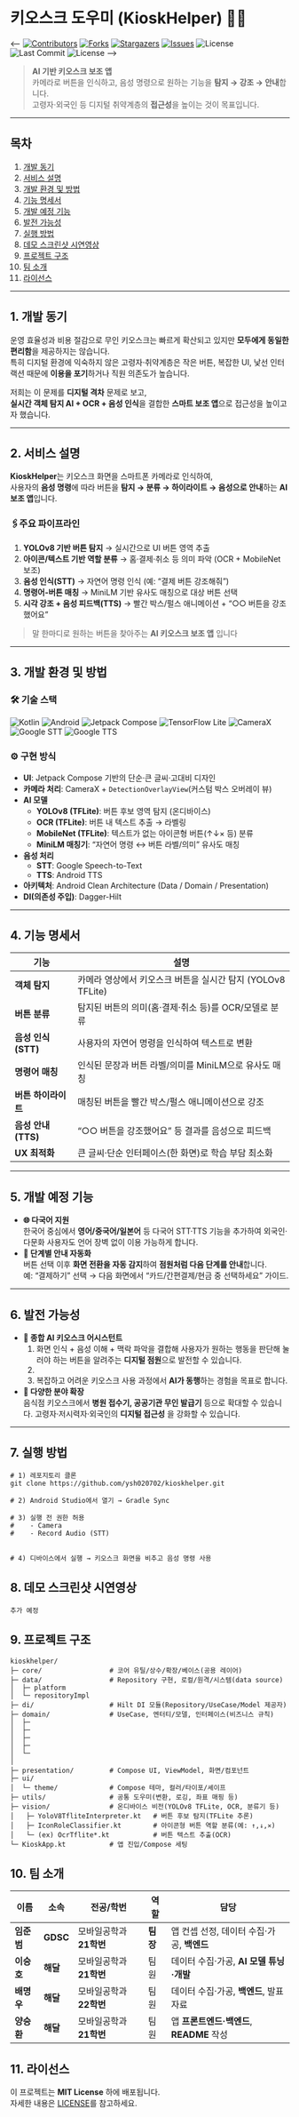 # 키오스크 도우미 (KioskHelper) 🎤📱
<--
[![Contributors](https://img.shields.io/github/contributors/ysh020702/kioskhelper.svg?style=for-the-badge)](https://github.com/ysh020702/kioskhelper/graphs/contributors)
[![Forks](https://img.shields.io/github/forks/ysh020702/kioskhelper.svg?style=for-the-badge)](https://github.com/ysh020702/kioskhelper/network/members)
[![Stargazers](https://img.shields.io/github/stars/ysh020702/kioskhelper.svg?style=for-the-badge)](https://github.com/ysh020702/kioskhelper/stargazers)
[![Issues](https://img.shields.io/github/issues/ysh020702/kioskhelper.svg?style=for-the-badge)](https://github.com/ysh020702/kioskhelper/issues)
![License](https://img.shields.io/github/license/ysh020702/kioskhelper?style=for-the-badge)
![Last Commit](https://img.shields.io/github/last-commit/ysh020702/kioskhelper?style=for-the-badge)
![License](https://img.shields.io/github/license/ysh020702/kioskhelper?style=for-the-badge)
-->

> **AI 기반 키오스크 보조 앱**  
> 카메라로 버튼을 인식하고, 음성 명령으로 원하는 기능을 **탐지 → 강조 → 안내**합니다.  
> 고령자·외국인 등 디지털 취약계층의 **접근성**을 높이는 것이 목표입니다.

---

## 목차
1. [개발 동기](#1-개발-동기)
2. [서비스 설명](#2-서비스-설명)
3. [개발 환경 및 방법](#3-개발-환경-및-방법)
4. [기능 명세서](#4-기능-명세서)
5. [개발 예정 기능](#5-개발-예정-기능)
6. [발전 가능성](#6-발전-가능성)
7. [실행 방법](#7-실행-방법)
8. [데모 스크린샷 시연영상](#8-데모-스크린샷-시연영상)
9. [프로젝트 구조](#9-프로젝트-구조)
10. [팀 소개](#10-팀-소개)
11. [라이선스](#11-라이선스)

---

## 1. 개발 동기
운영 효율성과 비용 절감으로 무인 키오스크는 빠르게 확산되고 있지만 **모두에게 동일한 편리함**을 제공하지는 않습니다.  
특히 디지털 환경에 익숙하지 않은 고령자·취약계층은 작은 버튼, 복잡한 UI, 낯선 인터랙션 때문에 **이용을 포기**하거나 직원 의존도가 높습니다.

저희는 이 문제를 **디지털 격차** 문제로 보고,  
**실시간 객체 탐지 AI + OCR + 음성 인식**을 결합한 **스마트 보조 앱**으로 접근성을 높이고자 했습니다.

---

## 2. 서비스 설명
**KioskHelper**는 키오스크 화면을 스마트폰 카메라로 인식하여,  
사용자의 **음성 명령**에 따라 버튼을 **탐지 → 분류 → 하이라이트 → 음성으로 안내**하는 **AI 보조 앱**입니다.

### 🖇️주요 파이프라인
1. **YOLOv8 기반 버튼 탐지** → 실시간으로 UI 버튼 영역 추출  
2. **아이콘/텍스트 기반 역할 분류** → 홈·결제·취소 등 의미 파악 (OCR + MobileNet 보조)  
3. **음성 인식(STT)** → 자연어 명령 인식 (예: “결제 버튼 강조해줘”)  
4. **명령어-버튼 매칭** → MiniLM 기반 유사도 매칭으로 대상 버튼 선택  
5. **시각 강조 + 음성 피드백(TTS)** → 빨간 박스/펄스 애니메이션 + “○○ 버튼을 강조했어요”

> 말 한마디로 원하는 버튼을 찾아주는 **AI 키오스크 보조 앱** 입니다

---

## 3. 개발 환경 및 방법
### 🛠 기술 스택
![Kotlin](https://img.shields.io/badge/Kotlin-7F52FF?style=for-the-badge&logo=kotlin&logoColor=white)
![Android](https://img.shields.io/badge/Android-3DDC84?style=for-the-badge&logo=android&logoColor=white)
![Jetpack Compose](https://img.shields.io/badge/Jetpack_Compose-4285F4?style=for-the-badge&logo=jetpackcompose&logoColor=white)
![TensorFlow Lite](https://img.shields.io/badge/TensorFlow_Lite-FF6F00?style=for-the-badge&logo=tensorflow&logoColor=white)
![CameraX](https://img.shields.io/badge/CameraX-4285F4?style=for-the-badge&logo=google&logoColor=white)
![Google STT](https://img.shields.io/badge/Google_STT-4285F4?style=for-the-badge&logo=google&logoColor=white)
![Google TTS](https://img.shields.io/badge/Google_TTS-4285F4?style=for-the-badge&logo=google&logoColor=white)

### ⚙️ 구현 방식
- **UI**: Jetpack Compose 기반의 단순·큰 글씨·고대비 디자인  
- **카메라 처리**: CameraX + `DetectionOverlayView`(커스텀 박스 오버레이 뷰)  
- **AI 모델**
  - **YOLOv8 (TFLite)**: 버튼 후보 영역 탐지 (온디바이스)  
  - **OCR (TFLite)**: 버튼 내 텍스트 추출 → 라벨링  
  - **MobileNet (TFLite)**: 텍스트가 없는 아이콘형 버튼(↑↓× 등) 분류  
  - **MiniLM 매칭기**: “자연어 명령 ↔ 버튼 라벨/의미” 유사도 매칭  
- **음성 처리**
  - **STT**: Google Speech-to-Text  
  - **TTS**: Android TTS  
- **아키텍처**: Android Clean Architecture (Data / Domain / Presentation)
- **DI(의존성 주입)**: Dagger-Hilt

---

## 4. 기능 명세서
| 기능 | 설명 |
| --- | --- |
| **객체 탐지** | 카메라 영상에서 키오스크 버튼을 실시간 탐지 (YOLOv8 TFLite) |
| **버튼 분류** | 탐지된 버튼의 의미(홈·결제·취소 등)를 OCR/모델로 분류 |
| **음성 인식(STT)** | 사용자의 자연어 명령을 인식하여 텍스트로 변환 |
| **명령어 매칭** | 인식된 문장과 버튼 라벨/의미를 MiniLM으로 유사도 매칭 |
| **버튼 하이라이트** | 매칭된 버튼을 빨간 박스/펄스 애니메이션으로 강조 |
| **음성 안내(TTS)** | “○○ 버튼을 강조했어요” 등 결과를 음성으로 피드백 |
| **UX 최적화** | 큰 글씨·단순 인터페이스(한 화면)로 학습 부담 최소화 |

---

## 5. 개발 예정 기능
- **🌐 다국어 지원**  
  한국어 중심에서 **영어/중국어/일본어** 등 다국어 STT·TTS 기능을 추가하여 
  외국인·다문화 사용자도 언어 장벽 없이 이용 가능하게 합니다.
- **🧭 단계별 안내 자동화**  
  버튼 선택 이후 **화면 전환을 자동 감지**하여 **점원처럼 다음 단계를 안내**합니다.  
  예: “결제하기” 선택 → 다음 화면에서 “카드/간편결제/현금 중 선택하세요” 가이드.

---

## 6. 발전 가능성
- **🤖 종합 AI 키오스크 어시스턴트**  
  1. 화면 인식 + 음성 이해 + 맥락 파악을 결합해 사용자가 원하는 행동을 판단해 눌러야 하는 버튼을 알려주는 **디지털 점원**으로 발전할 수 있습니다.
  2. 
  3. 복잡하고 어려운 키오스크 사용 과정에서 **AI가 동행**하는 경험을 목표로 합니다.
- **🏥 다양한 분야 확장**  
  음식점 키오스크에서 **병원 접수기, 공공기관 무인 발급기** 등으로 확대할 수 있습니다.
  고령자·저시력자·외국인의 **디지털 접근성** 을 강화할 수 있습니다.

---

## 7. 실행 방법

```
# 1) 레포지토리 클론
git clone https://github.com/ysh020702/kioskhelper.git

# 2) Android Studio에서 열기 → Gradle Sync

# 3) 실행 전 권한 허용
#    - Camera
#    - Record Audio (STT)


# 4) 디바이스에서 실행 → 키오스크 화면을 비추고 음성 명령 사용
```

## 8. 데모 스크린샷 시연영상

```
추가 예정
```

## 9. 프로젝트 구조
```
kioskhelper/
├─ core/                 # 코어 유틸/상수/확장/베이스(공용 레이어)
├─ data/                 # Repository 구현, 로컬/원격/시스템(data source)
│  ├─ platform
│  └─ repositoryImpl
├─ di/                   # Hilt DI 모듈(Repository/UseCase/Model 제공자)
├─ domain/               # UseCase, 엔터티/모델, 인터페이스(비즈니스 규칙)
│  ├─
│  ├─
│  ├─
│  ├─
│  └─
│
├─ presentation/         # Compose UI, ViewModel, 화면/컴포넌트
├─ ui/
│  └─ theme/             # Compose 테마, 컬러/타이포/셰이프
├─ utils/                # 공통 도우미(변환, 로깅, 좌표 매핑 등)
├─ vision/               # 온디바이스 비전(YOLOv8 TFLite, OCR, 분류기 등)
│   ├─ YoloV8TfliteInterpreter.kt   # 버튼 후보 탐지(TFLite 추론)
│   ├─ IconRoleClassifier.kt        # 아이콘형 버튼 역할 분류(예: ↑,↓,✕)
│   └─ (ex) OcrTflite*.kt           # 버튼 텍스트 추출(OCR)
└─ KioskApp.kt           # 앱 진입/Compose 세팅
```

## 10. 팀 소개
| 이름      | 소속       | 전공/학번           | 역할     | 담당                             |
| ------- | -------- | --------------- | ------ | ------------------------------ |
| **임준범** | **GDSC** | 모바일공학과 **21학번** | **팀장** | 앱 컨셉 선정, 데이터 수집·가공, **백엔드**    |
| **이승호** | **해달**   | 모바일공학과 **21학번** | 팀원     | 데이터 수집·가공, **AI 모델 튜닝·개발**     |
| **배명우** | **해달**   | 모바일공학과 **22학번** | 팀원     | 데이터 수집·가공, **백엔드**, 발표자료       |
| **양승환** | **해달**   | 모바일공학과 **21학번** | 팀원     | 앱 **프론트엔드·백엔드**, **README** 작성 |


## 11. 라이선스

이 프로젝트는 **MIT License** 하에 배포됩니다.  
자세한 내용은 [LICENSE](./LICENSE)를 참고하세요.


